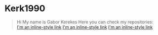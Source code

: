 # Kerk1990
> Hi
> My name is Gabor Kerekes
> Here you can check my repositories:
> [I'm an inline-style link](https://github.com/Kerk1990/patchwork)
> [I'm an inline-style link](https://github.com/Kerk1990/git-lesson-repository)
> [I'm an inline-style link](https://github.com/Kerk1990/hello-world)
